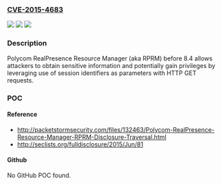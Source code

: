 ### [CVE-2015-4683](https://cve.mitre.org/cgi-bin/cvename.cgi?name=CVE-2015-4683)
![](https://img.shields.io/static/v1?label=Product&message=n%2Fa&color=blue)
![](https://img.shields.io/static/v1?label=Version&message=n%2Fa&color=blue)
![](https://img.shields.io/static/v1?label=Vulnerability&message=n%2Fa&color=brighgreen)

### Description

Polycom RealPresence Resource Manager (aka RPRM) before 8.4 allows attackers to obtain sensitive information and potentially gain privileges by leveraging use of session identifiers as parameters with HTTP GET requests.

### POC

#### Reference
- http://packetstormsecurity.com/files/132463/Polycom-RealPresence-Resource-Manager-RPRM-Disclosure-Traversal.html
- http://seclists.org/fulldisclosure/2015/Jun/81

#### Github
No GitHub POC found.

